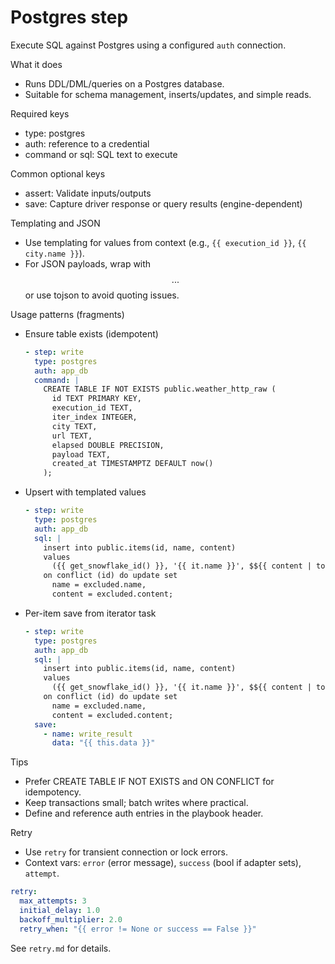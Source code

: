 # Postgres step

Execute SQL against Postgres using a configured `auth` connection.

What it does
- Runs DDL/DML/queries on a Postgres database.
- Suitable for schema management, inserts/updates, and simple reads.

Required keys
- type: postgres
- auth: reference to a credential
- command or sql: SQL text to execute

Common optional keys
- assert: Validate inputs/outputs
- save: Capture driver response or query results (engine-dependent)

Templating and JSON
- Use templating for values from context (e.g., `{{ execution_id }}`, `{{ city.name }}`).
- For JSON payloads, wrap with $$...$$ or use tojson to avoid quoting issues.

Usage patterns (fragments)
- Ensure table exists (idempotent)
  ```yaml
  - step: write
    type: postgres
    auth: app_db
    command: |
      CREATE TABLE IF NOT EXISTS public.weather_http_raw (
        id TEXT PRIMARY KEY,
        execution_id TEXT,
        iter_index INTEGER,
        city TEXT,
        url TEXT,
        elapsed DOUBLE PRECISION,
        payload TEXT,
        created_at TIMESTAMPTZ DEFAULT now()
      );
  ```

- Upsert with templated values
  ```yaml
  - step: write
    type: postgres
    auth: app_db
    sql: |
      insert into public.items(id, name, content)
      values
        ({{ get_snowflake_id() }}, '{{ it.name }}', $${{ content | tojson }}$$)
      on conflict (id) do update set
        name = excluded.name,
        content = excluded.content;
  ```

- Per-item save from iterator task
  ```yaml
  - step: write
    type: postgres
    auth: app_db
    sql: |
      insert into public.items(id, name, content)
      values
        ({{ get_snowflake_id() }}, '{{ it.name }}', $${{ content | tojson }}$$)
      on conflict (id) do update set
        name = excluded.name,
        content = excluded.content;
    save:
      - name: write_result
        data: "{{ this.data }}"
  ```

Tips
- Prefer CREATE TABLE IF NOT EXISTS and ON CONFLICT for idempotency.
- Keep transactions small; batch writes where practical.
- Define and reference auth entries in the playbook header.

Retry
- Use `retry` for transient connection or lock errors.
- Context vars: `error` (error message), `success` (bool if adapter sets), `attempt`.
```yaml
retry:
  max_attempts: 3
  initial_delay: 1.0
  backoff_multiplier: 2.0
  retry_when: "{{ error != None or success == False }}"
```
See `retry.md` for details.
